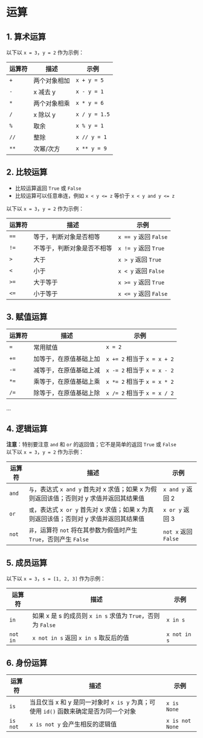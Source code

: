 # 运算

## 1. 算术运算
以下以 `x = 3`，`y = 2` 作为示例：

运算符 | 描述 | 示例
--- | --- | ---
`+` | 两个对象相加 | `x + y = 5`
`-` | x 减去 y | `x - y = 1`
`*` | 两个对象相乘 | `x * y = 6`
`/` | x 除以 y | `x / y = 1.5`
`%` | 取余 | `x % y = 1`
`//` | 整除 | `x // y = 1`
`**` | 次幂/次方 | `x ** y = 9`

## 2. 比较运算
- 比较运算返回 `True` 或 `False`
- 比较运算可以任意串连，例如 `x < y <= z` 等价于 `x < y and y <= z`

以下以 `x = 3`，`y = 2` 作为示例：

运算符 | 描述 | 示例
--- | --- | ---
`==` | 等于，判断对象是否相等 | `x == y` 返回 `False`
`!=` | 不等于，判断对象是否不相等 | `x != y` 返回 `True`
`>` | 大于 | `x > y` 返回 `True`
`<` | 小于 | `x < y` 返回 `False`
`>=` | 大于等于 | `x >= y` 返回 `True`
`<=` | 小于等于 | `x <= y` 返回 `False`

## 3. 赋值运算

运算符 | 描述 | 示例
--- | --- | ---
`=` | 常用赋值 | `x = 2`
`+=` | 加等于，在原值基础上加 | `x += 2` 相当于 `x = x + 2`
`-=` | 减等于，在原值基础上减 | `x -= 2` 相当于 `x = x - 2`
`*=` | 乘等于，在原值基础上乘 | `x *= 2` 相当于 `x = x * 2`
`/=` | 除等于，在原值基础上除 | `x /= 2` 相当于 `x = x / 2`
...

## 4. 逻辑运算
**注意**：特别要注意 `and` 和 `or` 的返回值；它不是简单的返回 `True` 或 `False`  
以下以 `x = 3`，`y = 2` 作为示例：

运算符 | 描述 | 示例
--- | --- | ---
`and` | `与`，表达式 `x and y` 首先对 x 求值；如果 x 为假则返回该值；否则对 y 求值并返回其结果值 | `x and y` 返回 2
`or` | `或`，表达式 `x or y` 首先对 x 求值；如果 x 为真则返回该值；否则对 y 求值并返回其结果值 | `x or y` 返回 3
`not` | `非`，运算符 `not` 将在其参数为假值时产生 `True`，否则产生 `False` | `not x` 返回 `False`

## 5. 成员运算
以下以 `x = 3`，`s = [1, 2, 3]` 作为示例：

运算符 | 描述 | 示例
--- | --- | ---
`in` | 如果 x 是 s 的成员则 `x in s` 求值为 `True`，否则为 `False` | `x in s`
`not in` | `x not in s` 返回 `x in s` 取反后的值 | `x not in s`

## 6. 身份运算

运算符 | 描述 | 示例
--- | --- | ---
`is` | 当且仅当 x 和 y 是同一对象时 `x is y` 为真；可使用 `id()` 函数来确定是否为同一个对象 | `x is None`
`is not` | `x is not y` 会产生相反的逻辑值 | `x is not None`
